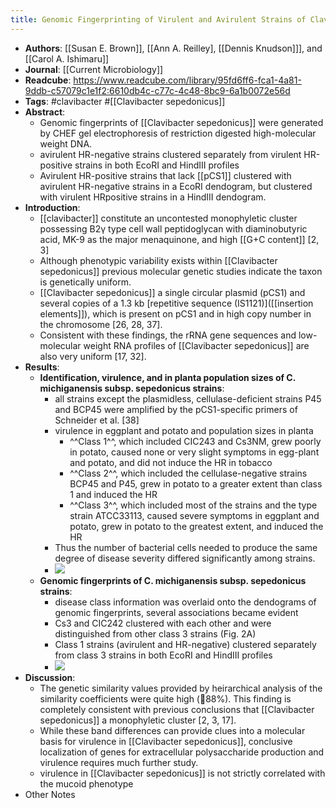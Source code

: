 ```yaml
---
title: Genomic Fingerprinting of Virulent and Avirulent Strains of Clavibacter michiganensis subspecies sepedonicus
---
```


- **Authors**: [[Susan E. Brown]], [[Ann A. Reilley], [[Dennis Knudson]]], and [[Carol A. Ishimaru]]
- **Journal**: [[Current Microbiology]]
- **Readcube**: https://www.readcube.com/library/95fd6ff6-fca1-4a81-9ddb-c57079c1e1f2:6610db4c-c77c-4c48-8bc9-6a1b0072e56d
- **Tags**: #clavibacter #[[Clavibacter sepedonicus]]
- **Abstract**:
	- Genomic fingerprints of [[Clavibacter sepedonicus]] were generated by CHEF gel electrophoresis of restriction digested high-molecular weight DNA.
	- avirulent HR-negative strains clustered separately from virulent HR-positive strains in both EcoRI and HindIII profiles
	- Avirulent HR-positive strains that lack [[pCS1]] clustered with avirulent HR-negative strains in a EcoRI dendogram, but clustered with virulent HRpositive strains in a HindIII dendogram.
- **Introduction**:
	- [[clavibacter]] constitute an uncontested monophyletic cluster possessing B2γ type cell wall peptidoglycan with diaminobutyric acid, MK-9 as the major menaquinone, and high [[G+C content]] [2, 3]
	- Although phenotypic variability exists within [[Clavibacter sepedonicus]] previous molecular genetic studies indicate the taxon is genetically uniform.
	- [[Clavibacter sepedonicus]] a single circular plasmid (pCS1) and several copies of a 1.3 kb [repetitive sequence (IS1121)]([[insertion elements]]), which is present on pCS1 and in high copy number in the chromosome [26, 28, 37].
	- Consistent with these findings, the rRNA gene sequences and low-molecular weight RNA profiles of [[Clavibacter sepedonicus]] are also very uniform [17, 32].
- **Results**:
	- **Identification, virulence, and in planta population sizes of C. michiganensis subsp. sepedonicus strains**:
		- all strains except the plasmidless, cellulase-deficient strains P45 and BCP45 were amplified by the pCS1-specific primers of Schneider et al. [38]
		- virulence in eggplant and potato and population sizes in planta
			- ^^Class 1^^, which included CIC243 and Cs3NM, grew poorly in potato, caused none or very slight symptoms in egg-plant and potato, and did not induce the HR in tobacco
			- ^^Class 2^^, which included the cellulase-negative strains BCP45 and P45, grew in potato to a greater extent than class 1 and induced the HR
			- ^^Class 3^^, which included most of the strains and the type strain ATCC33113, caused severe symptoms in eggplant and potato, grew in potato to the greatest extent, and induced the HR
		- Thus the number of bacterial cells needed to produce the same degree of disease severity differed significantly among strains.
		- ![](https://firebasestorage.googleapis.com/v0/b/firescript-577a2.appspot.com/o/imgs%2Fapp%2FQualifying_Exam%2FYS_lUJBFuN.png?alt=media&token=ec3a3615-fb5c-4d2a-b5be-d5de1cd56cc3)
	- **Genomic fingerprints of C. michiganensis subsp. sepedonicus strains**:
		- disease class information was overlaid onto the dendograms of genomic fingerprints, several associations became evident
		- Cs3 and CIC242 clustered with each other and were distinguished from other class 3 strains (Fig. 2A)
		- Class 1 strains (avirulent and HR-negative) clustered separately from class 3 strains in both EcoRI and HindIII profiles
		- ![](https://firebasestorage.googleapis.com/v0/b/firescript-577a2.appspot.com/o/imgs%2Fapp%2FQualifying_Exam%2FUdw47NBq3T.png?alt=media&token=038a60e3-fd66-4a4b-9622-a3bce9feb2ab)
- **Discussion**:
	- The genetic similarity values provided by heirarchical analysis of the similarity coefficients were quite high (88%). This finding is completely consistent with previous conclusions that [[Clavibacter sepedonicus]] a monophyletic cluster [2, 3, 17].
	- While these band differences can provide clues into a molecular basis for virulence in [[Clavibacter sepedonicus]], conclusive localization of genes for extracellular polysaccharide production and virulence requires much further study.
	- virulence in [[Clavibacter sepedonicus]] is not strictly correlated with the mucoid phenotype
- Other Notes